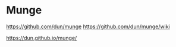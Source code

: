 # Munge

https://github.com/dun/munge
https://github.com/dun/munge/wiki

https://dun.github.io/munge/
























































